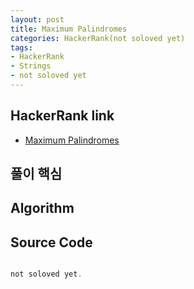 ```yaml
---
layout: post
title: Maximum Palindromes
categories: HackerRank(not soloved yet)
tags: 
- HackerRank
- Strings
- not soloved yet
---
```


## **HackerRank link**
* [Maximum Palindromes](https://www.hackerrank.com/challenges/maximum-palindromes/problem)


## **풀이 핵심**


## **Algorithm**


## **Source Code**
```java

not soloved yet.

```